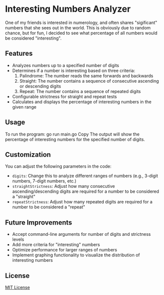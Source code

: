 # Interesting Numbers Analyzer

One of my friends is interested in numerology, and often shares "sigificant" numbers that she sees out in the world. This is obviously due to random chance, but for fun, I decided to see what percentage of all numbers would be considered "interesting".

## Features

- Analyzes numbers up to a specified number of digits
- Determines if a number is interesting based on three criteria:
  1. Palindrome: The number reads the same forwards and backwards
  2. Straight: The number contains a sequence of consecutive ascending or descending digits
  3. Repeat: The number contains a sequence of repeated digits
- Configurable strictness for straight and repeat tests
- Calculates and displays the percentage of interesting numbers in the given range

## Usage

To run the program:
go run main.go
Copy
The output will show the percentage of interesting numbers for the specified number of digits.

## Customization

You can adjust the following parameters in the code:

- `digits`: Change this to analyze different ranges of numbers (e.g., 3-digit numbers, 7-digit numbers, etc.)
- `straightStrictness`: Adjust how many consecutive ascending/descending digits are required for a number to be considered a "straight"
- `repeatStrictness`: Adjust how many repeated digits are required for a number to be considered a "repeat"

## Future Improvements

- Accept command-line arguments for number of digits and strictness levels
- Add more criteria for "interesting" numbers
- Optimize performance for larger ranges of numbers
- Implement graphing functionality to visualize the distribution of interesting numbers

## License

[MIT License](LICENSE)